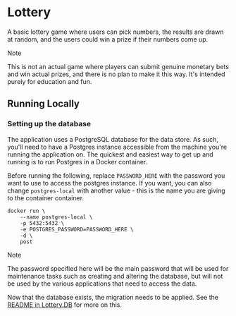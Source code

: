 # Lottery

A basic lottery game where users can pick numbers, the results are drawn at random, and the users could win a prize if their numbers come up. 

> [!NOTE]
> This is not an actual game where players can submit genuine monetary bets and win actual prizes, and there is no plan to make it this way. It's intended purely for education and fun.

## Running Locally

### Setting up the database

The application uses a PostgreSQL database for the data store. As such, you'll need to have a Postgres instance accessible from the machine you're running the application on. The quickest and easiest way to get up and running is to run Postgres in a Docker container. 

Before running the following, replace `PASSWORD_HERE` with the password you want to use to access the postgres instance. If you want, you can also change `postgres-local` with another value - this is the name you are giving to the container container.

```
docker run \
    --name postgres-local \
    -p 5432:5432 \
    -e POSTGRES_PASSWORD=PASSWORD_HERE \
    -d \
    post
```

> [!NOTE]
> The password specified here will be the main password that will be used for maintenance tasks such as creating and altering the database, but will not be used by the various applications that need to access the data.

Now that the database exists, the migration needs to be applied. See the [README in Lottery.DB](./src/Lottery.DB/README.md) for more on this.